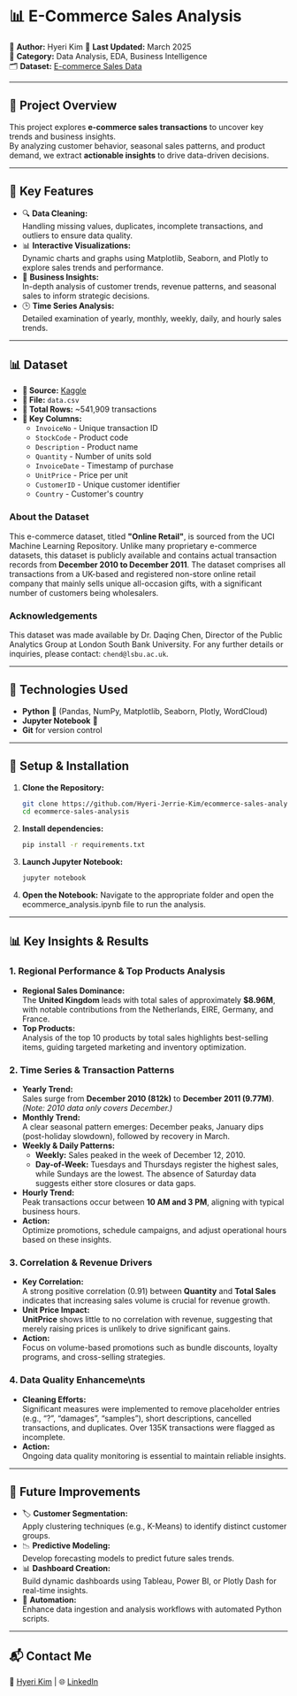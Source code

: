 # 📊 E-Commerce Sales Analysis

📌 **Author:** Hyeri Kim
📅 **Last Updated:** March 2025  
📂 **Category:** Data Analysis, EDA, Business Intelligence  
🗂 **Dataset:** [E-commerce Sales Data](https://www.kaggle.com/datasets/carrie1/ecommerce-data)  

---

## 📖 Project Overview

This project explores **e-commerce sales transactions** to uncover key trends and business insights.  
By analyzing customer behavior, seasonal sales patterns, and product demand, we extract **actionable insights** to drive data-driven decisions.

---

## 📌 Key Features
- 🔍 **Data Cleaning:**  
  Handling missing values, duplicates, incomplete transactions, and outliers to ensure data quality.
- 📊 **Interactive Visualizations:**  
  Dynamic charts and graphs using Matplotlib, Seaborn, and Plotly to explore sales trends and performance.
- 🎯 **Business Insights:**  
  In-depth analysis of customer trends, revenue patterns, and seasonal sales to inform strategic decisions.
- 🕒 **Time Series Analysis:**  
  Detailed examination of yearly, monthly, weekly, daily, and hourly sales trends.

---

## 📊 Dataset
- **📍 Source:** [Kaggle](https://www.kaggle.com/datasets/carrie1/ecommerce-data)
- **📁 File:** `data.csv`
- **🔢 Total Rows:** ~541,909 transactions  
- **🔑 Key Columns:**
  - `InvoiceNo` - Unique transaction ID  
  - `StockCode` - Product code  
  - `Description` - Product name  
  - `Quantity` - Number of units sold  
  - `InvoiceDate` - Timestamp of purchase  
  - `UnitPrice` - Price per unit  
  - `CustomerID` - Unique customer identifier  
  - `Country` - Customer's country
   
### About the Dataset
This e-commerce dataset, titled **"Online Retail"**, is sourced from the UCI Machine Learning Repository. Unlike many proprietary e-commerce datasets, this dataset is publicly available and contains actual transaction records from **December 2010 to December 2011**. The dataset comprises all transactions from a UK-based and registered non-store online retail company that mainly sells unique all-occasion gifts, with a significant number of customers being wholesalers.

### Acknowledgements
This dataset was made available by Dr. Daqing Chen, Director of the Public Analytics Group at London South Bank University. For any further details or inquiries, please contact: `chend@lsbu.ac.uk`.

---

## 🚀 Technologies Used
- **Python** 🐍 (Pandas, NumPy, Matplotlib, Seaborn, Plotly, WordCloud)
- **Jupyter Notebook** 📒
- **Git** for version control

---

## 🔧 Setup & Installation
1. **Clone the Repository:**
   ```sh
   git clone https://github.com/Hyeri-Jerrie-Kim/ecommerce-sales-analysis.git
   cd ecommerce-sales-analysis
   ```
2. **Install dependencies:**
   ```sh
   pip install -r requirements.txt
   ```
3. **Launch Jupyter Notebook:**
   ```sh
   jupyter notebook
   ```
4. **Open the Notebook:**
   Navigate to the appropriate folder and open the ecommerce_analysis.ipynb file to run the analysis.
   
---

## 📊 Key Insights & Results

### 1. Regional Performance & Top Products Analysis
- **Regional Sales Dominance:**  
  The **United Kingdom** leads with total sales of approximately **$8.96M**, with notable contributions from the Netherlands, EIRE, Germany, and France.
- **Top Products:**  
  Analysis of the top 10 products by total sales highlights best-selling items, guiding targeted marketing and inventory optimization.

### 2. Time Series & Transaction Patterns
- **Yearly Trend:**  
  Sales surge from **December 2010 (812k)** to **December 2011 (9.77M)**. *(Note: 2010 data only covers December.)*
- **Monthly Trend:**  
  A clear seasonal pattern emerges: December peaks, January dips (post-holiday slowdown), followed by recovery in March.
- **Weekly & Daily Patterns:**  
  - **Weekly:** Sales peaked in the week of December 12, 2010.
  - **Day-of-Week:** Tuesdays and Thursdays register the highest sales, while Sundays are the lowest. The absence of Saturday data suggests either store closures or data gaps.
- **Hourly Trend:**  
  Peak transactions occur between **10 AM and 3 PM**, aligning with typical business hours.
- **Action:**  
  Optimize promotions, schedule campaigns, and adjust operational hours based on these insights.

### 3. Correlation & Revenue Drivers
- **Key Correlation:**  
  A strong positive correlation (0.91) between **Quantity** and **Total Sales** indicates that increasing sales volume is crucial for revenue growth.
- **Unit Price Impact:**  
  **UnitPrice** shows little to no correlation with revenue, suggesting that merely raising prices is unlikely to drive significant gains.
- **Action:**  
  Focus on volume-based promotions such as bundle discounts, loyalty programs, and cross-selling strategies.

### 4. Data Quality Enhanceme\nts
- **Cleaning Efforts:**  
  Significant measures were implemented to remove placeholder entries (e.g., “?”, “damages”, “samples”), short descriptions, cancelled transactions, and duplicates. Over 135K transactions were flagged as incomplete.
- **Action:**  
  Ongoing data quality monitoring is essential to maintain reliable insights.

---

## 📜 Future Improvements
- 🏷 **Customer Segmentation:**  
  Apply clustering techniques (e.g., K-Means) to identify distinct customer groups.
- 📉 **Predictive Modeling:**  
  Develop forecasting models to predict future sales trends.
- 📊 **Dashboard Creation:**  
  Build dynamic dashboards using Tableau, Power BI, or Plotly Dash for real-time insights.
- 🔄 **Automation:**  
  Enhance data ingestion and analysis workflows with automated Python scripts. 

---

## 📬 Contact Me
📧 [Hyeri Kim](mailto:hyeri5524@gmail.com) | 🌐 [LinkedIn](https://linkedin.com/in/hyerikim-ds)

